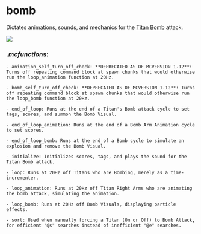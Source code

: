 # bomb
Dictates animations, sounds, and mechanics for the [Titan Bomb](https://youtu.be/w__ZYTk8YhQ) attack.

![](https://media.giphy.com/media/3ohjV0bzhU91Bj6L8Q/giphy.gif)

### *.mcfunction*s:
    - animation_self_turn_off_check: **DEPRECATED AS OF MCVERSION 1.12**: Turns off repeating command block at spawn chunks that would otherwise run the loop_animation function at 20Hz.
    
    - bomb_self_turn_off_check: **DEPRECATED AS OF MCVERSION 1.12**: Turns off repeating command block at spawn chunks that would otherwise run the loop_bomb function at 20Hz.
    
    - end_of_loop: Runs at the end of a Titan's Bomb attack cycle to set tags, scores, and summon the Bomb Visual.
    
    - end_of_loop_animation: Runs at the end of a Bomb Arm Animation cycle to set scores.
    
    - end_of_loop_bomb: Runs at the end of a Bomb cycle to simulate an explosion and remove the Bomb Visual.
    
    - initialize: Initializes scores, tags, and plays the sound for the Titan Bomb attack.
    
    - loop: Runs at 20Hz off Titans who are Bombing, merely as a time-incrementer.
    
    - loop_animation: Runs at 20Hz off Titan Right Arms who are animating the bomb attack, simulating the animation.
    
    - loop_bomb: Runs at 20Hz off Bomb Visuals, displaying particle effects.
    
    - sort: Used when manually forcing a Titan (On or Off) to Bomb Attack, for efficient "@s" searches instead of inefficient "@e" searches.
